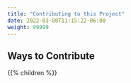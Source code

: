 ```yaml
---
title: "Contributing to this Project"
date: 2022-03-08T11:15:22-06:00
weight: 99999
---
```


## Ways to Contribute

{{% children %}}